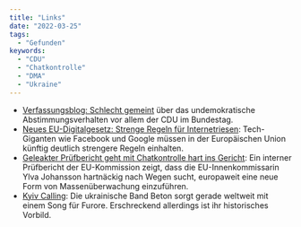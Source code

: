 ```yaml
---
title: "Links"
date: "2022-03-25"
tags:
  - "Gefunden"
keywords:
  - "CDU"
  - "Chatkontrolle"
  - "DMA"
  - "Ukraine"
---
```


- [Verfassungsblog: Schlecht gemeint](https://verfassungsblog.de/schlecht-gemeint/) über das undemokratische Abstimmungsverhalten vor allem der CDU im Bundestag.
- [Neues EU-Digitalgesetz: Strenge Regeln für Internetriesen](https://www.tagesschau.de/wirtschaft/eu-digitalgesetz-internet-amazon-facebook-google-101.html): Tech-Giganten wie Facebook und Google müssen in der Europäischen Union künftig deutlich strengere Regeln einhalten.
- [Geleakter Prüfbericht geht mit Chatkontrolle hart ins Gericht](https://netzpolitik.org/2022/eu-kommission-geleakter-pruefbericht-geht-mit-chatkontrolle-hart-ins-gericht/): Ein interner Prüfbericht der EU-Kommission zeigt, dass die EU-Innenkommissarin Ylva Johansson hartnäckig nach Wegen sucht, europaweit eine neue Form von Massenüberwachung einzuführen.
- [Kyiv Calling](https://taz.de/Die-Wahrheit/!5839091/): Die ukrainische Band Beton sorgt gerade weltweit mit einem Song für Furore. Erschreckend allerdings ist ihr historisches Vorbild.
